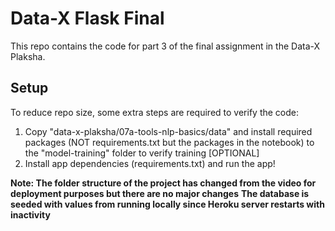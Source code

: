# Data-X Flask Final

This repo contains the code for part 3 of the final assignment in the Data-X Plaksha.

## Setup

To reduce repo size, some extra steps are required to verify the code:

1. Copy "data-x-plaksha/07a-tools-nlp-basics/data" and install required packages (NOT requirements.txt but the packages in the notebook) to the "model-training" folder to verify training [OPTIONAL]
2. Install app dependencies (requirements.txt) and run the app!

**Note: The folder structure of the project has changed from the video for deployment purposes but there are no major changes**
**The database is seeded with values from running locally since Heroku server restarts with inactivity**
